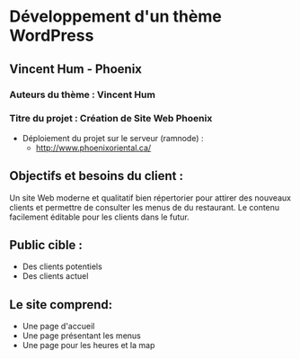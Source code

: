 # Développement d'un thème WordPress

## Vincent Hum - Phoenix

### Auteurs du thème : Vincent Hum

### Titre du projet : Création de Site Web Phoenix

- Déploiement du projet sur le serveur (ramnode) :
  - http://www.phoenixoriental.ca/

## Objectifs et besoins du client :

Un site Web moderne et qualitatif bien répertorier pour attirer des nouveaux clients et permettre de consulter les menus de du restaurant. Le contenu facilement éditable pour les clients dans le futur.

## Public cible :

- Des clients potentiels
- Des clients actuel

## Le site comprend:

- Une page d'accueil
- Une page présentant les menus
- Une page pour les heures et la map
